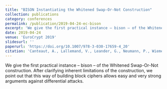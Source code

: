 ```yaml
---
title: "BISON Instantiating the Whitened Swap-Or-Not Construction"
collection: publications
category: conferences
permalink: /publication/2019-04-24-ec-bison
excerpt: 'We give the first practical instance – bison – of the Whitened Swap-Or-Not construction. After clarifying inherent limitations of the construction, we point out that this way of building block ciphers allows easy and very strong arguments against differential attacks.'
date: 2019-04-24
venue: 'EuroCrypt 2019'
slidesurl: ''
paperurl: 'https://doi.org/10.1007/978-3-030-17659-4_20'
citation: 'Canteaut, A., Lallemand, V., Leander, G., Neumann, P., Wiemer, F. (2019). bison Instantiating the Whitened Swap-Or-Not Construction. In: Ishai, Y., Rijmen, V. (eds) Advances in Cryptology – EUROCRYPT 2019. EUROCRYPT 2019. Lecture Notes in Computer Science(), vol 11478. Springer, Cham. https://doi.org/10.1007/978-3-030-17659-4_20'
---
```


We give the first practical instance – bison – of the Whitened Swap-Or-Not construction. After clarifying inherent limitations of the construction, we point out that this way of building block ciphers allows easy and very strong arguments against differential attacks.
